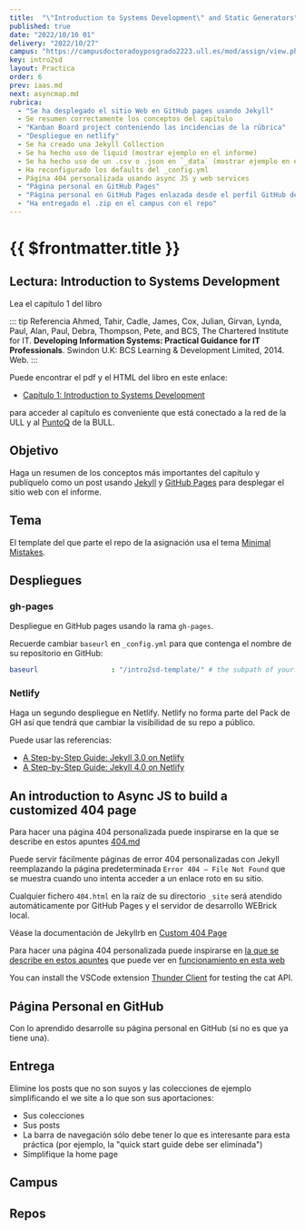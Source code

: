 ```yaml
---
title:  "\"Introduction to Systems Development\" and Static Generators"
published: true
date: "2022/10/10 01"
delivery: "2022/10/27"
campus: "https://campusdoctoradoyposgrado2223.ull.es/mod/assign/view.php?id=820"
key: intro2sd
layout: Practica
order: 6
prev: iaas.md
next: asyncmap.md
rubrica:
  - "Se ha desplegado el sitio Web en GitHub pages usando Jekyll"
  - Se resumen correctamente los conceptos del capítulo
  - "Kanban Board project conteniendo las incidencias de la rúbrica"
  - "Despliegue en netlify"
  - Se ha creado una Jekyll Collection 
  - Se ha hecho uso de liquid (mostrar ejemplo en el informe)
  - Se ha hecho uso de un .csv o .json en `_data` (mostrar ejemplo en el informe)
  - Ha reconfigurado los defaults del _config.yml
  - Página 404 personalizada usando async JS y web services
  - "Página personal en GitHub Pages"
  - "Página personal en GitHub Pages enlazada desde el perfil GitHub del alumno"
  - "Ha entregado el .zip en el campus con el repo"
---
```


# {{ $frontmatter.title }}

## Lectura: Introduction to Systems Development

Lea el capítulo 1 del libro 

::: tip Referencia
Ahmed, Tahir, Cadle, James, Cox, Julian, Girvan, Lynda, Paul, Alan, Paul, Debra, Thompson, Pete, and BCS, The Chartered Institute for IT. **Developing Information Systems: Practical Guidance for IT Professionals**. Swindon U.K: BCS Learning & Development Limited, 2014. Web.
:::

Puede encontrar el pdf y el HTML del libro en este enlace:

* [Capítulo 1: Introduction to Systems Development](https://ebookcentral-proquest-com.accedys2.bbtk.ull.es/lib/bull-ebooks/detail.action?docID=1713962#) 

para acceder al capítulo es conveniente que está conectado a la red de la ULL y al [PuntoQ](https://www.ull.es/servicios/biblioteca/servicios/puntoq/) de la BULL.

## Objetivo

Haga un resumen de los conceptos más importantes del capítulo y publíquelo como un post usando [Jekyll](/temas/web/jekyll) y [GitHub Pages](https://pages.github.com/) para desplegar el sitio web con el informe.

## Tema

El template del que parte el repo de la asignación usa el tema [Minimal Mistakes](https://mmistakes.github.io/minimal-mistakes/docs/quick-start-guide/).

## Despliegues

### gh-pages 

Despliegue en GitHub pages usando la rama `gh-pages`.

Recuerde cambiar `baseurl` en `_config.yml` para que contenga el nombre de su repositorio en GitHub:

```yaml
baseurl                  : "/intro2sd-template/" # the subpath of your site, e.g. "/blog"
```

### Netlify 

Haga un segundo despliegue en Netlify. Netlify no forma parte del Pack de GH así que tendrá que cambiar la visibilidad de su repo a público. 

Puede usar las referencias:

* [A Step-by-Step Guide: Jekyll 3.0 on Netlify](https://www.netlify.com/blog/2015/10/28/a-step-by-step-guide-jekyll-3.0-on-netlify/)
* [A Step-by-Step Guide: Jekyll 4.0 on Netlify](https://www.netlify.com/blog/2020/04/02/a-step-by-step-guide-jekyll-4.0-on-netlify/)

## An introduction to Async JS to build a customized 404 page

Para hacer una página 404 personalizada puede inspirarse en la que se describe en estos apuntes [404.md](/temas/web/jekyll-404)
 
Puede servir fácilmente páginas de error 404 personalizadas con Jekyll  reemplazando la página predeterminada `Error 404 – File Not Found` que se muestra cuando uno intenta acceder a un enlace roto en su sitio. 

Cualquier fichero `404.html` en la raíz de su directorio `_site` será atendido automáticamente por GitHub Pages y el servidor de desarrollo WEBrick local.

Véase la documentación de Jekyllrb en [Custom 404 Page](https://jekyllrb.com/tutorials/custom-404-page/)

Para hacer una página 404 personalizada puede inspirarse en [la que se describe en estos apuntes](/temas/web/jekyll-404) que puede ver en [funcionamiento en esta web](https://ull-esit-dmsi.github.io/2032/10/31/leccion.html)

You can install the VSCode extension [Thunder Client](https://github.com/rangav/thunder-client-support) for testing the cat API.

## Página Personal en GitHub

Con lo aprendido desarrolle su página personal en GitHub (si no es que ya tiene una).

## Entrega 

Elimine los posts que no son suyos y las colecciones de ejemplo simplificando el we site a lo que son sus aportaciones:

* Sus colecciones
* Sus posts
* La barra de navegación sólo debe tener lo que es interesante para esta práctica (por ejemplo, la "quick start guide debe ser eliminada")
* Simplifique la home page

## Campus

<campus></campus>

## Repos

<repos></repos>